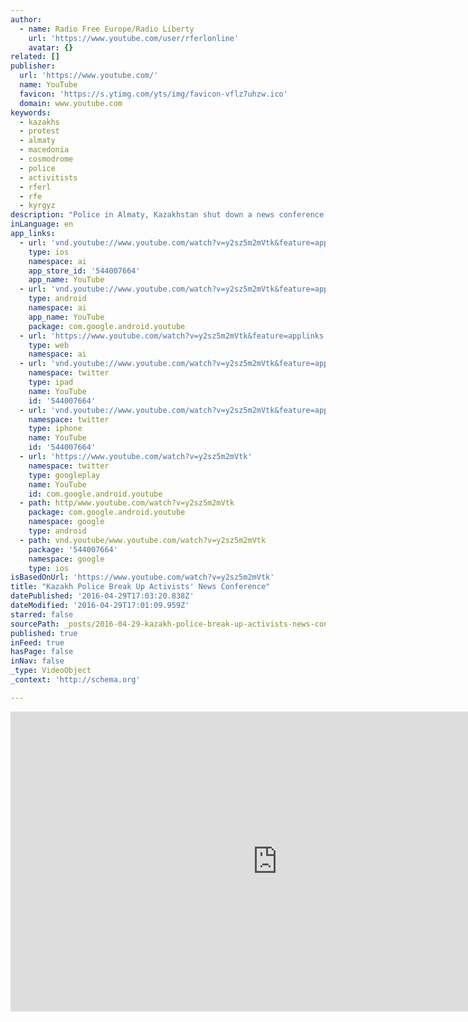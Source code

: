 ```yaml
---
author:
  - name: Radio Free Europe/Radio Liberty
    url: 'https://www.youtube.com/user/rferlonline'
    avatar: {}
related: []
publisher:
  url: 'https://www.youtube.com/'
  name: YouTube
  favicon: 'https://s.ytimg.com/yts/img/favicon-vflz7uhzw.ico'
  domain: www.youtube.com
keywords:
  - kazakhs
  - protest
  - almaty
  - macedonia
  - cosmodrome
  - police
  - activitists
  - rferl
  - rfe
  - kyrgyz
description: "Police in Almaty, Kazakhstan shut down a news conference called by activists who were discussing plans for protests in the city. About a dozen activitists were detained when police intervened on April 29 outside Almaty's Press Club. (RFE/RL's Kazakh Service) Originally published at - http://www.rferl.org/media/video/kazakhstan-almaty/27706145.html"
inLanguage: en
app_links:
  - url: 'vnd.youtube://www.youtube.com/watch?v=y2sz5m2mVtk&feature=applinks'
    type: ios
    namespace: ai
    app_store_id: '544007664'
    app_name: YouTube
  - url: 'vnd.youtube://www.youtube.com/watch?v=y2sz5m2mVtk&feature=applinks'
    type: android
    namespace: ai
    app_name: YouTube
    package: com.google.android.youtube
  - url: 'https://www.youtube.com/watch?v=y2sz5m2mVtk&feature=applinks'
    type: web
    namespace: ai
  - url: 'vnd.youtube://www.youtube.com/watch?v=y2sz5m2mVtk&feature=applinks'
    namespace: twitter
    type: ipad
    name: YouTube
    id: '544007664'
  - url: 'vnd.youtube://www.youtube.com/watch?v=y2sz5m2mVtk&feature=applinks'
    namespace: twitter
    type: iphone
    name: YouTube
    id: '544007664'
  - url: 'https://www.youtube.com/watch?v=y2sz5m2mVtk'
    namespace: twitter
    type: googleplay
    name: YouTube
    id: com.google.android.youtube
  - path: http/www.youtube.com/watch?v=y2sz5m2mVtk
    package: com.google.android.youtube
    namespace: google
    type: android
  - path: vnd.youtube/www.youtube.com/watch?v=y2sz5m2mVtk
    package: '544007664'
    namespace: google
    type: ios
isBasedOnUrl: 'https://www.youtube.com/watch?v=y2sz5m2mVtk'
title: "Kazakh Police Break Up Activists' News Conference"
datePublished: '2016-04-29T17:03:20.838Z'
dateModified: '2016-04-29T17:01:09.959Z'
starred: false
sourcePath: _posts/2016-04-29-kazakh-police-break-up-activists-news-conference.md
published: true
inFeed: true
hasPage: false
inNav: false
_type: VideoObject
_context: 'http://schema.org'

---
```

<iframe src="https://cdn.embedly.com/widgets/media.html?src=https%3A%2F%2Fwww.youtube.com%2Fembed%2Fy2sz5m2mVtk%3Ffeature%3Doembed&amp;url=https%3A%2F%2Fwww.youtube.com%2Fwatch%3Fv%3Dy2sz5m2mVtk&amp;image=https%3A%2F%2Fi.ytimg.com%2Fvi%2Fy2sz5m2mVtk%2Fhqdefault.jpg&amp;key=b7d04c9b404c499eba89ee7072e1c4f7&amp;type=text%2Fhtml&amp;schema=youtube" width="854" height="480" scrolling="no" frameborder="0" allowfullscreen="" style=""></iframe>